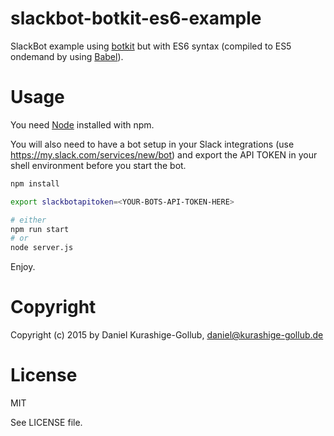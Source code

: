 # slackbot-botkit-es6-example

SlackBot example using [botkit](http://howdy.ai/botkit/) but with ES6 syntax (compiled to ES5 ondemand by using [Babel](https://babeljs.io)).


# Usage

You need [Node](https://nodejs.org/) installed with npm.

You will also need to have a bot setup in your Slack integrations (use https://my.slack.com/services/new/bot) and export the API TOKEN in your shell environment before you start the bot.


```bash
npm install

export slackbotapitoken=<YOUR-BOTS-API-TOKEN-HERE>

# either
npm run start
# or
node server.js
```

Enjoy.


# Copyright

Copyright (c) 2015 by Daniel Kurashige-Gollub, daniel@kurashige-gollub.de


# License

MIT

See LICENSE file.
